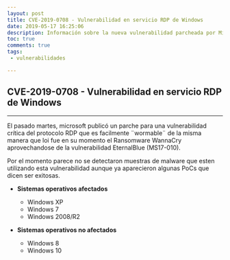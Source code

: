 ```yaml
---
layout: post
title: CVE-2019-0708 - Vulnerabilidad en servicio RDP de Windows
date: 2019-05-17 16:25:06
description: Información sobre la nueva vulnerabilidad parcheada por Microsoft.
toc: true
comments: true
tags: 
 - vulnerabilidades

---
```


## **CVE-2019-0708 - Vulnerabilidad en servicio RDP de Windows**
---

El pasado martes, microsoft publicó un parche para una vulnerabilidad crítica del protocolo RDP que es facilmente ¨wormable¨ de la misma manera que loi fue en su momento el Ransomware WannaCry aprovechandose de la vulnerabilidad EternalBlue (MS17-010).

Por el momento parece no se detectaron muestras de malware que esten utilizando esta vulnerabilidad aunque ya aparecieron algunas PoCs que dicen ser exitosas.

* **Sistemas operativos afectados**
  * Windows XP
  * Windows 7
  * Windows 2008/R2

* **Sistemas operativos no afectados**
  * Windows 8
  * Windows 10